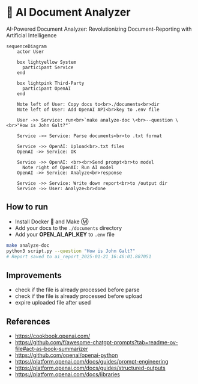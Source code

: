 # 🤖 AI Document Analyzer

AI-Powered Document Analyzer: Revolutionizing Document-Reporting with Artificial Intelligence

```mermaid
sequenceDiagram
    actor User

    box lightyellow System
      participant Service
    end

    box lightpink Third-Party
      participant OpenAI
    end

    Note left of User: Copy docs to<br>./documents<br>dir
    Note left of User: Add OpenAI API<br>key to .env file

    User ->> Service: run<br>`make analyze-doc \<br>--question \<br>"How is John Galt?"`

    Service ->> Service: Parse documents<br>to .txt format

    Service ->> OpenAI: Upload<br>.txt files
    OpenAI ->> Service: OK

    Service ->> OpenAI: <br><br>Send prompt<br>to model
      Note right of OpenAI: Run AI model
    OpenAI ->> Service: Analyze<br>response

    Service ->> Service: Write down report<br>to /output dir
    Service ->> User: Analyze<br>done
```

## How to run

- Install Docker 🐳 and Make Ⓜ️
- Add your docs to the `./documents` directory
- Add your **OPEN_AI_API_KEY** to `.env` file

```sh
make analyze-doc
python3 script.py --question "How is John Galt?"
# Report saved to ai_report_2025-01-21_16:46:01.887051
```

## Improvements

- check if the file is already processed before parse
- check if the file is already processed before upload
- expire uploaded file after used

## References

- https://cookbook.openai.com/
- https://github.com/f/awesome-chatgpt-prompts?tab=readme-ov-file#act-as-book-summarizer
- https://github.com/openai/openai-python
- https://platform.openai.com/docs/guides/prompt-engineering
- https://platform.openai.com/docs/guides/structured-outputs
- https://platform.openai.com/docs/libraries

<!--
TODO

- look this chinese opensourced gpt version https://ollama.com/library/deepseek-r1

-->

